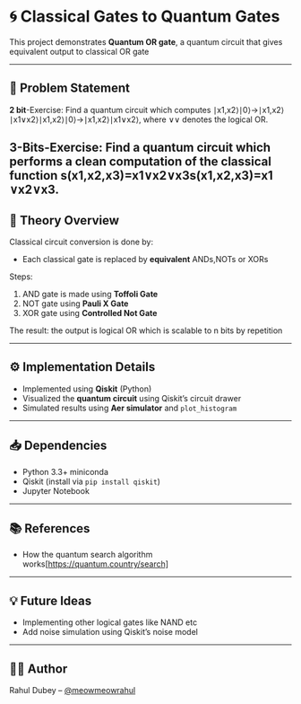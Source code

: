 # 🌀 Classical Gates to Quantum Gates

This project demonstrates **Quantum OR gate**, a quantum circuit that gives equivalent output to classical OR gate

---

## 📌 Problem Statement
**2 bit**-Exercise: Find a quantum circuit which computes 
∣x1,x2⟩∣0⟩→∣x1,x2⟩∣x1∨x2⟩∣x1​,x2​⟩∣0⟩→∣x1​,x2​⟩∣x1​∨x2​⟩, where ∨∨ denotes the logical OR.

**3-Bits**-Exercise: Find a quantum circuit which performs a clean computation of the classical function s(x1,x2,x3)=x1∨x2∨x3s(x1​,x2​,x3​)=x1​∨x2​∨x3​.
---

## 🧠 Theory Overview

Classical circuit conversion is done by:
- Each classical gate is replaced by **equivalent** ANDs,NOTs or XORs 

Steps:
1. AND gate is made using **Toffoli Gate** 
2. NOT gate using **Pauli X Gate**
3. XOR gate using **Controlled Not Gate**

The result: the output is logical OR which is scalable to n bits by repetition

---

## ⚙️ Implementation Details

- Implemented using **Qiskit** (Python)
- Visualized the **quantum circuit** using Qiskit’s circuit drawer
- Simulated results using **Aer simulator** and `plot_histogram`

---

## 📥 Dependencies

- Python 3.3+ miniconda
- Qiskit (install via `pip install qiskit`)
- Jupyter Notebook
---

## 📚 References
- How the quantum search algorithm works[https://quantum.country/search]
---

## 💡 Future Ideas

- Implementing other logical gates like NAND etc
- Add noise simulation using Qiskit’s noise model

---

## 🧑‍💻 Author

Rahul Dubey – [@meowmeowrahul](https://github.com/meowmeowrahul)



